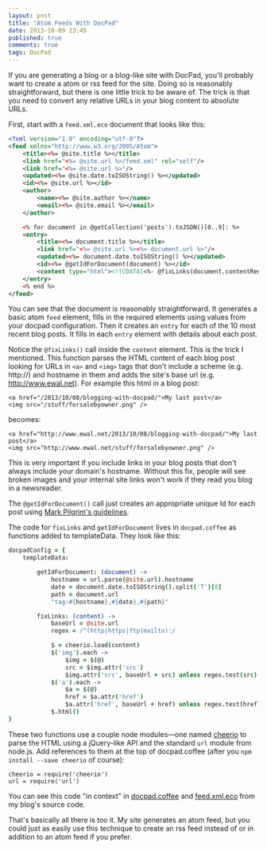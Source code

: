 ```yaml
---
layout: post
title: "Atom Feeds With DocPad"
date: 2013-10-09 23:45
published: true
comments: true
tags: DocPad
---
```


If you are generating a blog or a blog-like site with DocPad, you'll probably want to create a atom or rss feed for the site.  Doing so is reasonably straightforward, but there is one little trick to be aware of.  The trick is that you need to convert any relative URLs in your blog content to absolute URLs.

First, start with a `feed.xml.eco` document that looks like this:

``` xml
<?xml version="1.0" encoding="utf-8"?>
<feed xmlns="http://www.w3.org/2005/Atom">
    <title><%= @site.title %></title>
    <link href="<%= @site.url %>/feed.xml" rel="self"/>
    <link href="<%= @site.url %>"/>
    <updated><%= @site.date.toISOString() %></updated>
    <id><%= @site.url %></id>
    <author>
        <name><%= @site.author %></name>
        <email><%= @site.email %></email>
    </author>

    <% for document in @getCollection('posts').toJSON()[0..9]: %>
    <entry>
        <title><%= document.title %></title>
        <link href="<%= @site.url %><%= document.url %>"/>
        <updated><%= document.date.toISOString() %></updated>
        <id><%= @getIdForDocument(document) %></id>
        <content type="html"><![CDATA[<%- @fixLinks(document.contentRenderedWithoutLayouts) %>]]></content>
    </entry>
    <% end %>
</feed>
```

You can see that the document is reasonably straightforward.  It generates a basic atom `feed` element, fills in the required elements using values from your docpad configuration.  Then it creates an `entry` for each of the 10 most recent blog posts.  It fills in each `entry` element with details about each post.

Notice the `@fixLinks()` call inside the `content` element.  This is the trick I mentioned.  This function parses the HTML content of each blog post looking for URLs in `<a>` and `<img>` tags that don't include a scheme (e.g. http://) and hostname in them and adds the site's base url (e.g. http://www.ewal.net).  For example this html in a blog post:

    <a href="/2013/10/08/blogging-with-docpad/">My last post</a>
    <img src="/stuff/forsalebyowner.png" />

becomes:

    <a href="http://www.ewal.net/2013/10/08/blogging-with-docpad/">My last post</a>
    <img src="http://www.ewal.net/stuff/forsalebyowner.png" />

This is very important if you include links in your blog posts that don't always include your domain's hostname.  Without this fix, people will see broken images and your internal site links won't work if they read you blog in a newsreader.

The `@getIdForDocument()` call just creates an appropriate unique Id for each post using [Mark Pilgrim's guidelines](http://web.archive.org/web/20110514113830/http://diveintomark.org/archives/2004/05/28/howto-atom-id).

The code for `fixLinks` and `getIdForDocument` lives in `docpad.coffee` as functions added to templateData.  They look like this:

``` coffeescript
docpadConfig = {
    templateData:

        getIdForDocument: (document) ->
            hostname = url.parse(@site.url).hostname
            date = document.date.toISOString().split('T')[0]
            path = document.url
            "tag:#{hostname},#{date},#{path}"

        fixLinks: (content) ->
            baseUrl = @site.url
            regex = /^(http|https|ftp|mailto):/

            $ = cheerio.load(content)
            $('img').each ->
                $img = $(@)
                src = $img.attr('src')
                $img.attr('src', baseUrl + src) unless regex.test(src)
            $('a').each ->
                $a = $(@)
                href = $a.attr('href')
                $a.attr('href', baseUrl + href) unless regex.test(href)
            $.html()
}
```

These two functions use a couple node modules&mdash;one named [cheerio](http://matthewmueller.github.io/cheerio/) to parse the HTML using a jQuery-like API and the standard `url` module from node.js.  Add references to them at the top of docpad.coffee (after you `npm install --save cheerio` of course):

    cheerio = require('cheerio')
    url = require('url')

You can see this code "in context" in [docpad.coffee](https://github.com/ervwalter/ewalnet-docpad/blob/master/docpad.coffee) and [feed.xml.eco](https://github.com/ervwalter/ewalnet-docpad/blob/master/src/documents/feed.xml.eco) from my blog's source code.

That's basically all there is too it. My site generates an atom feed, but you could just as easily use this technique to create an rss feed instead of or in addition to an atom feed if you prefer.